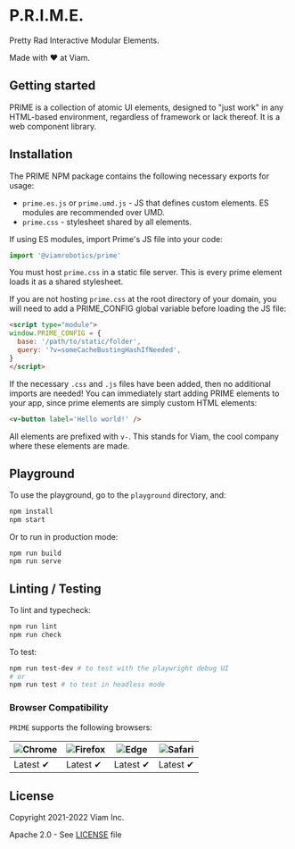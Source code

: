 # P.R.I.M.E.

Pretty Rad Interactive Modular Elements.

Made with ❤️ at Viam.

## Getting started

PRIME is a collection of atomic UI elements, designed to "just work" in any HTML-based environment, regardless of framework or lack thereof. It is a web component library.

## Installation

The PRIME NPM package contains the following necessary exports for usage:
* `prime.es.js` or `prime.umd.js` - JS that defines custom elements. ES modules are recommended over UMD.
* `prime.css` - stylesheet shared by all elements.

If using ES modules, import Prime's JS file into your code:

```ts
import '@viamrobotics/prime'
```

You must host `prime.css` in a static file server. This is every prime element loads it as a shared stylesheet.

If you are not hosting `prime.css` at the root directory of your domain, you will need to add a PRIME_CONFIG global variable before loading the JS file:

```html
<script type="module">
window.PRIME_CONFIG = {
  base: '/path/to/static/folder',
  query: '?v=someCacheBustingHashIfNeeded',
}
</script>
```

If the necessary `.css` and `.js` files have been added, then no additional imports are needed!
You can immediately start adding PRIME elements to your app, since prime elements are simply custom HTML elements:

```html
<v-button label='Hello world!' />
```

All elements are prefixed with `v-`. This stands for Viam, the cool company where these elements are made.

## Playground

To use the playground, go to the `playground` directory, and:
```bash
npm install
npm start
```
Or to run in production mode:
```
npm run build
npm run serve
```

## Linting / Testing
To lint and typecheck:
```bash
npm run lint
npm run check
```

To test:
```bash
npm run test-dev # to test with the playwright debug UI
# or
npm run test # to test in headless mode
```

### Browser Compatibility

`PRIME` supports the following browsers:

![Chrome](https://raw.githubusercontent.com/alrra/browser-logos/master/src/chrome/chrome_48x48.png) | ![Firefox](https://raw.githubusercontent.com/alrra/browser-logos/master/src/firefox/firefox_48x48.png) | ![Edge](https://raw.githubusercontent.com/alrra/browser-logos/master/src/edge/edge_48x48.png) | ![Safari](https://raw.githubusercontent.com/alrra/browser-logos/master/src/safari/safari_48x48.png)
--- | --- | --- | --- |
Latest ✔ | Latest ✔ | Latest ✔ | Latest ✔ |

## License
Copyright 2021-2022 Viam Inc.

Apache 2.0 - See [LICENSE](https://github.com/viamrobotics/prime/blob/main/LICENSE) file
